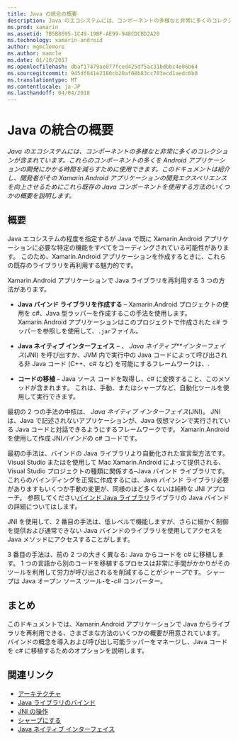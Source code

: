 ```yaml
---
title: Java の統合の概要
description: Java のエコシステムには、コンポーネントの多様なと非常に多くのコレクションが含まれています。 これらのコンポーネントの多くを Android アプリケーションの開発にかかる時間を減らすために使用できます。 このドキュメントは紹介し、開発者がその Xamarin.Android アプリケーションの開発エクスペリエンスを向上させるためにこれら既存の Java コンポーネントを使用する方法のいくつかの概要を説明します。
ms.prod: xamarin
ms.assetid: 7B5B8695-1C49-19BF-AE99-948CDCBD2A20
ms.technology: xamarin-android
author: mgmclemore
ms.author: mamcle
ms.date: 01/18/2017
ms.openlocfilehash: dbaf17479ae077fced425df5ac31bdbbc4e06b64
ms.sourcegitcommit: 945df041e2180cb20af08b83cc703ecd1aedc6b0
ms.translationtype: MT
ms.contentlocale: ja-JP
ms.lasthandoff: 04/04/2018
---
```

# <a name="java-integration-overview"></a>Java の統合の概要

_Java のエコシステムには、コンポーネントの多様なと非常に多くのコレクションが含まれています。これらのコンポーネントの多くを Android アプリケーションの開発にかかる時間を減らすために使用できます。このドキュメントは紹介し、開発者がその Xamarin.Android アプリケーションの開発エクスペリエンスを向上させるためにこれら既存の Java コンポーネントを使用する方法のいくつかの概要を説明します。_


## <a name="overview"></a>概要

Java エコシステムの程度を指定するが Java で既に Xamarin.Android アプリケーションに必要な特定の機能をすべてをコーディングされている可能性があります。 このため、Xamarin.Android アプリケーションを作成するときに、これらの既存のライブラリを再利用する魅力的です。 

Xamarin.Android アプリケーションで Java ライブラリを再利用する 3 つの方法があります。 

-   **Java バインド ライブラリを作成する** &ndash; Xamarin.Android プロジェクトの使用を c#、Java 型ラッパーを作成するこの手法を使用します。 Xamarin.Android アプリケーションはこのプロジェクトで作成された c# ラッパーを参照しを使用して、`.jar`ファイル。 

-   **Java ネイティブ インターフェイス** &ndash; 、 *Java ネイティブ**インターフェイス*(JNI) を呼び出すか、JVM 内で実行中の Java コードによって呼び出される非 Java コード (C++、c# など) を可能にするフレームワークは、. 

-   **コードの移植** &ndash; Java ソース コードを取得し、c# に変換すること、このメソッドが含まれます。 これは、手動、またはシャープなど、自動化ツールを使用して実行できます。 

最初の 2 つの手法の中核は、 *Java ネイティブ インターフェイス*(JNI)。 JNI は、Java で記述されないアプリケーションが、Java 仮想マシンで実行されている Java コードと対話できるようにするフレームワークです。 Xamarin.Android を使用して作成 JNI*バインド*の c# コードです。 

最初の手法は、バインドの Java ライブラリより自動化された宣言型方法です。 Visual Studio またはを使用して Mac Xamarin.Android によって提供される、Visual Studio プロジェクトの種類に関係する&ndash;Java バインド ライブラリです。 これらのバインディングを正常に作成するには、Java バインド ライブラリ必要がありますもいくつか手動の変更が、同様のほど多くないは純粋な JNI アプローチ。 参照してください[バインド Java ライブラリ](~/android/platform/binding-java-library/index.md)ライブラリの Java バインドの詳細についてはします。 

JNI を使用して、2 番目の手法は、低レベルで機能しますが、さらに細かく制御を提供および通常できない Java バインドのライブラリを使用してアクセスを Java メソッドにアクセスすることがします。 

3 番目の手法は、前の 2 つの大きく異なる: Java からコードを c# に移植します。 1 つの言語から別のコードを移植するプロセスは非常に手間がかかりがそのツールを利用して労力が呼び出されるを削減することが*シャープ*です。 シャープは Java オープン ソース ツール-を-c# コンバーター。 



## <a name="summary"></a>まとめ

このドキュメントでは、Xamarin.Android アプリケーションで Java からライブラリを再利用できる、さまざまな方法のいくつかの概要が用意されています。 バインドの概念を導入および呼び出し可能ラッパーをマネージし、Java コードを c# に移植するためのオプションを説明します。 


## <a name="related-links"></a>関連リンク

- [アーキテクチャ](~/android/internals/architecture.md)
- [Java ライブラリのバインド](~/android/platform/binding-java-library/index.md)
- [JNI の操作](~/android/platform/java-integration/working-with-jni.md)
- [シャープにする](https://github.com/slluis/sharpen)
- [Java ネイティブ インターフェイス](http://docs.oracle.com/javase/7/docs/technotes~/jni/index.html)
